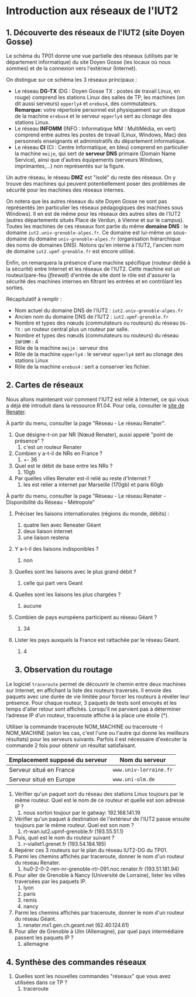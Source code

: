 # Introduction aux réseaux de l'IUT2

## 1\. Découverte des réseaux de l'IUT2 (site Doyen Gosse)

Le schéma du TP01 donne une vue partielle des réseaux (utilisés par le département informatique) du site Doyen Gosse (les locaux où nous sommes) et de la connexion vers l'extérieur (Internet).

On distingue sur ce schéma les 3 réseaux principaux :

- Le réseau **DG-TX** (DG : Doyen Gosse TX : postes de travail   Linux, en rouge) comprend les stations Linux des salles de TP, les machines   (on dit aussi serveurs) `epperly4` et `erebus4`, des   commutateurs.  
      **Remarque:** votre répertoire personnel est physiquement sur un   disque de la machine `erebus4` et le serveur   `epperly4` sert au clonage des stations Linux.    
- Le réseau **INFOMM** (INFO : Informatique MM : MultiMédia,   en vert) comprend entre  autres les postes de travail (Linux, Windows, Mac)   des personnels enseignants et administratifs du département   informatique.    
- Le réseau **CI** (CI : Centre Informatique, en bleu) comprend   en particulier la machine  `meije`, qui sert de **serveur   DNS** primaire (Domain Name Service), ainsi que d'autres  équipements   (serveurs Windows, imprimantes,...) non représentés sur la figure. 

Un autre réseau, le réseau **DMZ** est "isolé" du reste des réseaux. On y trouve des machines qui peuvent potentiellement poser des problèmes de sécurité pour les machines des réseaux internes.

On notera que les autres réseaux du site Doyen Gosse ne sont pas représentés (en particulier les réseaux pédagogiques des machines sous Windows). Il en est de même pour les réseaux des autres sites de l'IUT2 (autres départements situés Place de Verdun, à Vienne et sur le campus). Toutes les machines de ces réseaux font partie du même **domaine DNS** : le domaine `iut2.univ-grenoble-alpes.fr`. Ce domaine est lui-même un sous-domaine du domaine `univ-grenoble-alpes.fr` (organisation hiérarchique des noms de domaines DNS). Notons qu'en interne à l'IUT2, l'ancien nom de domaine `iut2.upmf-grenoble.fr` est encore utilisé.

Enfin, on remarquera la présence d'une machine spécifique (routeur dédié à la sécurité) entre Internet et les réseaux de l'IUT2. Cette machine est un routeur/pare-feu (*firewall*) d'entrée de site dont le rôle est d'assurer la sécurité des machines internes en filtrant les entrées et en contrôlant les sorties.

Récapitulatif à remplir :

- Nom actuel du domaine DNS de l'IUT2 : `iut2.univ-grenoble-alpes.fr`
- Ancien nom du domaine DNS de l'IUT2 : `iut2.upmf-grenoble.fr`
- Nombre et types des nœuds (commutateurs ou routeurs) du réseau `DG-TX` : un routeur central plus un routeur par salle.
- Nombre et types des nœuds (commutateurs ou routeurs) du réseau `INFOMM` : 4
- Rôle de la machine `meije` : serveur dns
- Rôle de la machine `epperly4` : le serveur `epperly4` sert au clonage des stations Linux
- Rôle de la machine `erebus4` : sert a conserver les fichier.

## 2\. Cartes de réseaux

Nous allons maintenant voir comment l'IUT2 est relié à Internet, ce qui vous a déjà été introduit dans la ressource R1.04. Pour cela, consulter le [site de Renater](https://www.renater.fr/). 

À partir du menu, consulter la page "Réseau - Le réseau Renater".

1. Que désigne-t-on par NR (Nœud Renater), aussi appelé "point de présence" ?
   1. c'est un routeur Renater
2. Combien y a-t-il de NRs en France ?
   1. \+- 36
3. Quel est le débit de base entre les NRs ?
   1. 10gb
4. Par quelles villes Renater est-il relié au reste d'Internet ?
   1. les est relier a internet par Marseille (170gb) et paris 60gb

À partir du menu, consulter la page "Réseau - Le réseau Renater - Disponibilité du Réseau - Métropole"

1. Préciser les liaisons internationales (régions du monde, débits) :
   1. quatre lien avec Reneater Géant
   2. deux liaison internet
   3. une liaison restena
2. Y a-t-il des liaisons indisponibles ?
   1. non
3. Quelles sont les liaisons avec le plus grand débit ?
   1. celle qui part vers Geant
4. Quelles sont les liaisons les plus chargées ?
   1. aucune
5. Combien de pays européens participent au réseau Géant ?
   1. 34
6. Lister les pays auxquels la France est rattachée par le réseau Géant.
   1. 4

   ## 3\. Observation du routage

Le logiciel `traceroute` permet de découvrir le chemin entre deux machines sur Internet, en affichant la liste des routeurs traversés. Il envoie des paquets avec une durée de vie limitée pour forcer les routeurs à révéler leur présence. Pour chaque routeur, 3 paquets de tests sont envoyés et les temps d'aller retour sont affichés. Lorsqu’il ne parvient pas à déterminer l’adresse IP d’un routeur, traceroute affiche à la place une étoile (\*). 

Utiliser la commande traceroute NOM_MACHINE ou traceroute -I NOM_MACHINE (selon les cas, c'est l'une ou l'autre qui donne les meilleurs résultats) pour les serveurs suivants.  Parfois il est nécessaire d'exécuter la commande 2 fois pour obtenir un résultat satisfaisant.  

| Emplacement supposé du serveur | Nom du serveur       |
|--------------------------------|----------------------|
| Serveur situé en France        | `www.univ-lorraine.fr` |
| Serveur situé en Europe        | `www.uni-ulm.de`       |

1. Vérifier qu'un paquet sort du réseau des stations Linux toujours par le même routeur. Quel est le nom de ce routeur et quelle est son adresse IP ?
   1. nous sorton toujour par le gatway: 192.168.141.19
2. Vérifier qu'un paquet à destination de l'extérieur de l'IUT2 passe ensuite toujours par le même routeur. Quel est son nom ?
   1. rt-wan.iut2.upmf-grenoble.fr (193.55.51.1)
3. Puis, quel est le nom du routeur suivant ?
   1. r-viallet1.grenet.fr (193.54.184.185)
4. Repérer ces 3 routeurs sur le plan du réseau IUT2-DG du TP01.
5. Parmi les chemins affichés par traceroute, donner le nom d'un routeur du réseau Renater.
   1. hu0-2-0-2-ren-nr-grenoble-rtr-091.noc.renater.fr (193.51.181.94)
6. Pour aller de Grenoble à Nancy (Université de Lorraine), lister les villes traversées par les paquets IP.
   1. lyon
   2. paris
   3. remis
   4. nancy
7. Parmi les chemins affichés par traceroute, donner le nom d'un routeur du réseau Géant.
   1. renater.mx1.gen.ch.geant.net (62.40.124.61)
8. Pour aller de Grenoble à Ulm (Allemagne), par quel pays intermédiaire passent les paquets IP ?
   1. allemagne 

## 4\. Synthèse des commandes réseaux

1. Quelles sont les nouvelles commandes "réseaux" que vous avez utilisées dans ce TP ?
   1. traceroute